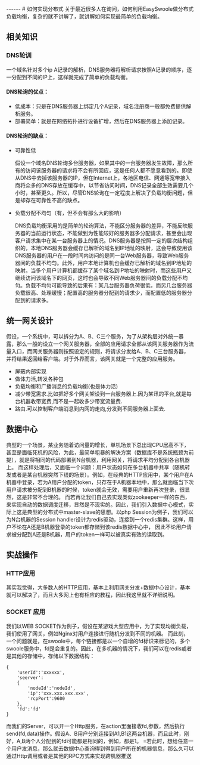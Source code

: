 <head>
     <title>EasySwoole分布式|swoole分布式|swoole 分布式框架</title>
     <meta content="text/html; charset=utf-8" http-equiv="Content-Type">
     <meta name="keywords" content="EasySwoole分布式|swoole分布式|swoole 分布式框架"/>
     <meta name="description" content="EasySwoole分布式|swoole分布式|swoole 分布式框架"/>
</head>
---<head>---
# 如何实现分布式
关于最近很多人在询问，如何利用EasySwoole做分布式负载均衡，复杂的就不讲解了，就讲解如何实现最简单的负载均衡。

## 相关知识

### DNS轮训

一个域名针对多个ip A记录的解析，DNS服务器将解析请求按照A记录的顺序，逐一分配到不同的IP上，这样就完成了简单的负载均衡。

#### DNS轮询的优点：

- 低成本：只是在DNS服务器上绑定几个A记录，域名注册商一般都免费提供解析服务。
- 部署简单：就是在网络拓扑进行设备扩增，然后在DNS服务器上添加记录。

#### DNS轮询的缺点：

- 可靠性低
    
    假设一个域名DNS轮询多台服务器，如果其中的一台服务器发生故障，那么所有的访问该服务器的请求将不会有所回应，这是任何人都不愿意看到的。即使从DNS中去掉该服务器的IP，但在Internet上，各地区电信、网通等宽带接入商将众多的DNS存放在缓存中，以节省访问时间，DNS记录全部生效需要几个小时，甚至更久。所以，尽管DNS轮询在一定程度上解决了负载均衡问题，但是却存在可靠性不高的缺点。

- 负载分配不均匀（有，但不会有那么大的影响）

    DNS负载均衡采用的是简单的轮询算法，不能区分服务器的差异，不能反映服务器的当前运行状态，不能做到为性能较好的服务器多分配请求，甚至会出现客户请求集中在某一台服务器上的情况。DNS服务器是按照一定的层次结构组织的，本地DNS服务器会缓存已解析的域名到IP地址的映射，这会导致使用该DNS服务器的用户在一段时间内访问的是同一台Web服务器，导致Web服务器间的负载不均匀。此外，用户本地计算机也会缓存已解析的域名到IP地址的映射。当多个用户计算机都缓存了某个域名到IP地址的映射时，而这些用户又继续访问该域名下的网页，这时也会导致不同Web服务器间的负载分配不均匀。负载不均匀可能导致的后果有：某几台服务器负荷很低，而另几台服务器负载很高、处理缓慢；配置高的服务器分配到的请求少，而配置低的服务器分配到的请求多。

## 统一网关设计
假设，一个系统中，可以拆分为A、B、C三个服务，为了从架构层对外统一暴露，那么一般的设立一个网关服务器，全部的应用请求全部从该网关服务器作为流量入口，而网关服务器则按照设定的规则，将请求分发给A、B、C三台服务器，并将结果返回给客户端。对于外界而言，该网关就是一个完整的应用服务。
- 屏蔽内部实现
- 做体力活,转发各种包
- 负载均衡和广播消息的负载均衡(也是体力活)
- 减少带宽需求.比如把好多个网关架设到一台服务器上.因为某讯的平台,就是每台机器收带宽费,而不是一起收多少带宽流量费.
- 路由.可以控制客户端消息到内网的走向,分发到不同服务器上面去.

## 数据中心

典型的一个场景，某业务随着访问量的增长，单机场景下总出现CPU居高不下，甚至是面临死机的风险，为此，最简单粗暴的解决方案（数据库不是系统瓶颈为前提），就是将相同的代码部署到N台机器，利用网关，将请求平均分配到各台机器上。
而这样处理后，又面临一个问题：用户状态如何在多台机器中共享（随机转发或者是某台机器突然下线的场景）。例如，在经典的HTTP应用中，某个用户在A机器中登录，若为A用户分配的token，只存在于A机器本地中，那么就面临当下次用户请求被分配到B机器的时候，token就会无效，需要用户重新再次登录，很显然，这是非常不合理的。
而若再让我们自己去实现类似zookeeper一样的东西，来实现自动的数据调度迁移，显然是不现实的。因此，我们引入数据中心模式，实际上这是典型的分布式中master-slave的思想。以php Session为例子，我们可以为N台机器的Session handler设计为redis驱动，连接到一个redis集群。这样，用户不论在A还是B机器登录的token都存储到该redis数据中心中，
因此不论用户请求被分配到A还是B机器，用户的token一样可以被真实有效的读取到。

## 实战操作

### HTTP应用
其实我觉得，大多数人的HTTP应用，基本上利用网关分发+数据中心设计，基本就可以解决了，而且大多网上也有相应的教程，因此我这里就不详细说明。

### SOCKET 应用

我们以WEB SOCKET作为例子，假设在某游戏大型应用中，为了实现均衡负载，我们使用了网关，例如Nginx对用户连接进行随机分发到不同的机器。
而此刻，一个问题就是，在swoole中，每个链接都是以一个自增的fd标识来标记的，多个swoole服务中，fd是会重复的。因此，在多机器的情况下，我们可以在redis或者是其他的存储中，存储以下数据结构：
```text
{
    'userId':'xxxxxx',
    'seerver':
    {
        'nodeId':'nodeId',
        'ip':'xxx.xxx.xxx.xxx',
        'rcpPort':9600
    },
    'fd':'fd'
}
```
而我们的Server，可以开一个Http服务，在action里面接收fd,参数，然后执行send(fd,data)操作。假设A、B用户分别连接到A1,B1这两台机器，而且此时，刚好，A,B两个人分配到的fd可能都是相同的，例如，都是1。
=若此时，想给任意一个用户发消息，那么就去数据中心查询得到得到用户所在的机器信息，那么久可以通过Http调用或者是其他的RPC方式来实现跨机器推送